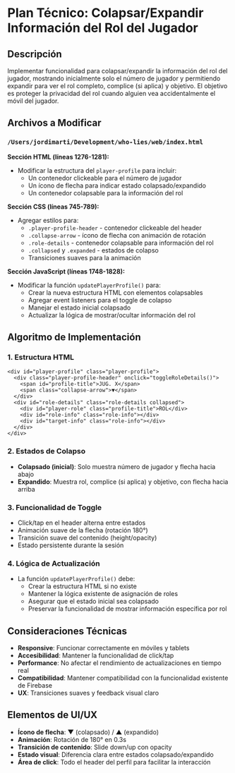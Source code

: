 # Plan Técnico: Colapsar/Expandir Información del Rol del Jugador

## Descripción
Implementar funcionalidad para colapsar/expandir la información del rol del jugador, mostrando inicialmente solo el número de jugador y permitiendo expandir para ver el rol completo, complice (si aplica) y objetivo. El objetivo es proteger la privacidad del rol cuando alguien vea accidentalmente el móvil del jugador.

## Archivos a Modificar

### `/Users/jordimarti/Development/who-lies/web/index.html`

**Sección HTML (líneas 1276-1281):**
- Modificar la estructura del `player-profile` para incluir:
  - Un contenedor clickeable para el número de jugador
  - Un ícono de flecha para indicar estado colapsado/expandido
  - Un contenedor colapsable para la información del rol

**Sección CSS (líneas 745-789):**
- Agregar estilos para:
  - `.player-profile-header` - contenedor clickeable del header
  - `.collapse-arrow` - ícono de flecha con animación de rotación
  - `.role-details` - contenedor colapsable para información del rol
  - `.collapsed` y `.expanded` - estados de colapso
  - Transiciones suaves para la animación

**Sección JavaScript (líneas 1748-1828):**
- Modificar la función `updatePlayerProfile()` para:
  - Crear la nueva estructura HTML con elementos colapsables
  - Agregar event listeners para el toggle de colapso
  - Manejar el estado inicial colapsado
  - Actualizar la lógica de mostrar/ocultar información del rol

## Algoritmo de Implementación

### 1. Estructura HTML
```
<div id="player-profile" class="player-profile">
  <div class="player-profile-header" onclick="toggleRoleDetails()">
    <span id="profile-title">JUG. X</span>
    <span class="collapse-arrow">▼</span>
  </div>
  <div id="role-details" class="role-details collapsed">
    <div id="player-role" class="profile-title">ROL</div>
    <div id="role-info" class="role-info"></div>
    <div id="target-info" class="role-info"></div>
  </div>
</div>
```

### 2. Estados de Colapso
- **Colapsado (inicial)**: Solo muestra número de jugador y flecha hacia abajo
- **Expandido**: Muestra rol, complice (si aplica) y objetivo, con flecha hacia arriba

### 3. Funcionalidad de Toggle
- Click/tap en el header alterna entre estados
- Animación suave de la flecha (rotación 180°)
- Transición suave del contenido (height/opacity)
- Estado persistente durante la sesión

### 4. Lógica de Actualización
- La función `updatePlayerProfile()` debe:
  - Crear la estructura HTML si no existe
  - Mantener la lógica existente de asignación de roles
  - Asegurar que el estado inicial sea colapsado
  - Preservar la funcionalidad de mostrar información específica por rol

## Consideraciones Técnicas

- **Responsive**: Funcionar correctamente en móviles y tablets
- **Accesibilidad**: Mantener la funcionalidad de click/tap
- **Performance**: No afectar el rendimiento de actualizaciones en tiempo real
- **Compatibilidad**: Mantener compatibilidad con la funcionalidad existente de Firebase
- **UX**: Transiciones suaves y feedback visual claro

## Elementos de UI/UX

- **Ícono de flecha**: ▼ (colapsado) / ▲ (expandido)
- **Animación**: Rotación de 180° en 0.3s
- **Transición de contenido**: Slide down/up con opacity
- **Estado visual**: Diferencia clara entre estados colapsado/expandido
- **Área de click**: Todo el header del perfil para facilitar la interacción
